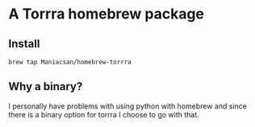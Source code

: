 # A Torrra homebrew package
## Install
```brew tap Maniacsan/homebrew-torrra```
## Why a binary?
I personally have problems with using python with homebrew and since there is a binary option for torrra I choose to go with that.
